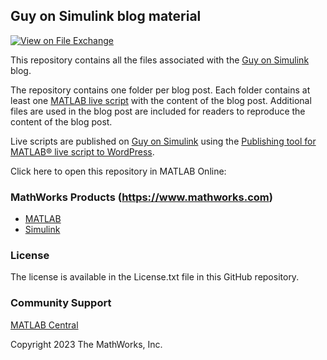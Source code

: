 ## Guy on Simulink blog material

[![View <File Exchange Title> on File Exchange](https://www.mathworks.com/matlabcentral/images/matlab-file-exchange.svg)](https://www.mathworks.com/matlabcentral/fileexchange/####-file-exchange-title)

This repository contains all the files associated with the [Guy on Simulink](https://blogs.mathworks.com/simulink/) blog.

The repository contains one folder per blog post. Each folder contains at least one [MATLAB live script](https://www.mathworks.com/help/matlab/live-scripts-and-functions.html) with the content of the blog post. Additional files are used in the blog post are included for readers to reproduce the content of the blog post.  

Live scripts are published on [Guy on Simulink](https://blogs.mathworks.com/simulink/) using the [Publishing tool for MATLAB® live script to WordPress](https://www.mathworks.com/matlabcentral/fileexchange/103730-publishing-tool-for-matlab-live-script-to-wordpress).

Click here to open this repository in MATLAB Online: 

### MathWorks Products (https://www.mathworks.com)

*   [MATLAB](https://www.mathworks.com/products/matlab.html)
*   [Simulink](https://www.mathworks.com/products/simulink.html)

### License

The license is available in the License.txt file in this GitHub repository.

### Community Support

[MATLAB Central](https://www.mathworks.com/matlabcentral)

Copyright 2023 The MathWorks, Inc.